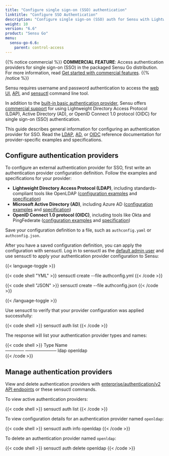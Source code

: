 ```yaml
---
title: "Configure single sign-on (SSO) authentication"
linktitle: "Configure SSO Authentication"
description: "Configure single sign-on (SSO) auth for Sensu with Lightweight Directory Access Protocol (LDAP), Active Directory (AD), or OpenID Connect 1.0 protocol (OIDC)."
weight: 10
version: "6.6"
product: "Sensu Go"
menu:
  sensu-go-6.6:
    parent: control-access
---
```


{{% notice commercial %}}
**COMMERCIAL FEATURE**: Access authentication providers for single sign-on (SSO) in the packaged Sensu Go distribution.
For more information, read [Get started with commercial features](../../../commercial/).
{{% /notice %}}

Sensu requires username and password authentication to access the [web UI][1], [API][3], and [sensuctl][2] command line tool.

In addition to the [built-in basic authentication provider][4], Sensu offers [commercial support][5] for using Lightweight Directory Access Protocol (LDAP), Active Directory (AD), or OpenID Connect 1.0 protocol (OIDC) for single sign-on (SSO) authentication.

This guide describes general information for configuring an authentication provider for SSO.
Read the [LDAP][8], [AD][6], or [OIDC][7] reference documentation for provider-specific examples and specifications.

## Configure authentication providers

To configure an external authentication provider for SSO, first write an authentication provider configuration definition.
Follow the examples and specifications for your provider:

- **Lightweight Directory Access Protocol (LDAP)**, including standards-compliant tools like OpenLDAP ([configuration examples][11] and [specification][13])
- **Microsoft Active Directory (AD)**, including Azure AD ([configuration examples][14] and [specification][15])
- **OpenID Connect 1.0 protocol (OIDC)**, including tools like Okta and PingFederate ([configuration examples][9] and [specification][12])

Save your configuration definition to a file, such as `authconfig.yaml` or `authconfig.json`.

After you have a saved configuration definition, you can apply the configuration with sensuctl.
Log in to sensuctl as the [default admin user][3] and use sensuctl to apply your authentication provider configuration to Sensu:

{{< language-toggle >}}

{{< code shell "YML" >}}
sensuctl create --file authconfig.yml
{{< /code >}}

{{< code shell "JSON" >}}
sensuctl create --file authconfig.json
{{< /code >}}

{{< /language-toggle >}}

Use sensuctl to verify that your provider configuration was applied successfully:

{{< code shell >}}
sensuctl auth list
{{< /code >}}

The response will list your authentication provider types and names:

{{< code shell >}}
 Type     Name    
────── ────────── 
 ldap   openldap  
{{< /code >}}

## Manage authentication providers

View and delete authentication providers with [enterprise/authentication/v2 API endpoints][10] or these sensuctl commands.

To view active authentication providers:

{{< code shell >}}
sensuctl auth list
{{< /code >}}

To view configuration details for an authentication provider named `openldap`:

{{< code shell >}}
sensuctl auth info openldap
{{< /code >}}

To delete an authentication provider named `openldap`:

{{< code shell >}}
sensuctl auth delete openldap
{{< /code >}}


[1]: ../../../web-ui/
[2]: ../../../sensuctl/
[3]: ../../../api/
[4]: ../#use-built-in-basic-authentication
[5]: ../../../commercial/
[6]: ../ad-auth/
[7]: ../oidc-auth/
[8]: ../ldap-auth/
[9]: ../oidc-auth/#oidc-configuration-example
[10]: ../../../api/enterprise/authproviders/
[11]: ../ldap-auth/#ldap-configuration-examples
[12]: ../oidc-auth/#oidc-specification
[13]: ../ldap-auth/#ldap-specification
[14]: ../ad-auth/#ad-configuration-examples
[15]: ../ad-auth/#ad-specification
